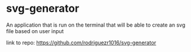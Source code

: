 # svg-generator
An application that is run on the terminal that will be able to create an svg file based on user input


link to repo: https://github.com/rodriguezr1016/svg-generator

